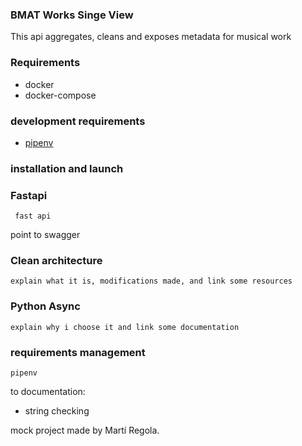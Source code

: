 ### BMAT Works Singe View

This api aggregates, cleans and exposes metadata for musical work


### Requirements

- docker
- docker-compose

### development requirements

- [pipenv](https://github.com/pypa/pipenv "pipenv")

### installation and launch
    
### Fastapi
     fast api
     
point to swagger

### Clean architecture
    explain what it is, modifications made, and link some resources
    
### Python Async
    explain why i choose it and link some documentation

     
### requirements management
    pipenv
    
to documentation:
* string checking

mock project made by Martí Regola.